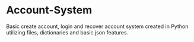 # Account-System
Basic create account, login and recover account system created in Python utilizing files, dictionaries and basic json features. 
